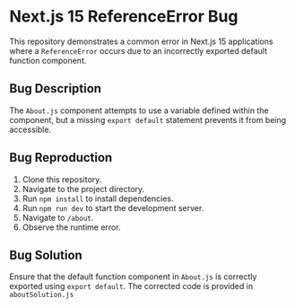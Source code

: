 # Next.js 15 ReferenceError Bug

This repository demonstrates a common error in Next.js 15 applications where a `ReferenceError` occurs due to an incorrectly exported default function component.

## Bug Description

The `About.js` component attempts to use a variable defined within the component, but a missing `export default` statement prevents it from being accessible.

## Bug Reproduction

1. Clone this repository.
2. Navigate to the project directory.
3. Run `npm install` to install dependencies.
4. Run `npm run dev` to start the development server.
5. Navigate to `/about`.
6. Observe the runtime error.

## Bug Solution

Ensure that the default function component in `About.js` is correctly exported using `export default`. The corrected code is provided in `aboutSolution.js`